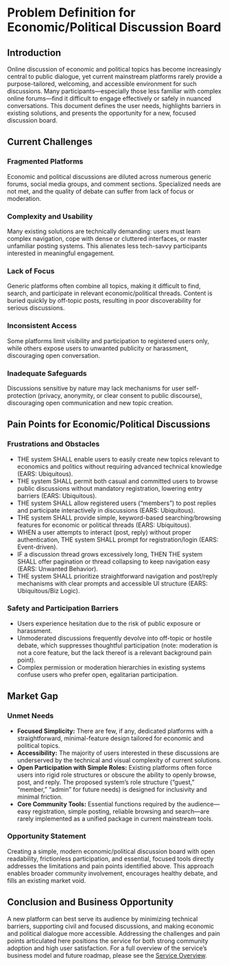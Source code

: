 # Problem Definition for Economic/Political Discussion Board

## Introduction
Online discussion of economic and political topics has become increasingly central to public dialogue, yet current mainstream platforms rarely provide a purpose-tailored, welcoming, and accessible environment for such discussions. Many participants—especially those less familiar with complex online forums—find it difficult to engage effectively or safely in nuanced conversations. This document defines the user needs, highlights barriers in existing solutions, and presents the opportunity for a new, focused discussion board.

## Current Challenges

### Fragmented Platforms
Economic and political discussions are diluted across numerous generic forums, social media groups, and comment sections. Specialized needs are not met, and the quality of debate can suffer from lack of focus or moderation.

### Complexity and Usability
Many existing solutions are technically demanding: users must learn complex navigation, cope with dense or cluttered interfaces, or master unfamiliar posting systems. This alienates less tech-savvy participants interested in meaningful engagement.

### Lack of Focus
Generic platforms often combine all topics, making it difficult to find, search, and participate in relevant economic/political threads. Content is buried quickly by off-topic posts, resulting in poor discoverability for serious discussions.

### Inconsistent Access
Some platforms limit visibility and participation to registered users only, while others expose users to unwanted publicity or harassment, discouraging open conversation.

### Inadequate Safeguards
Discussions sensitive by nature may lack mechanisms for user self-protection (privacy, anonymity, or clear consent to public discourse), discouraging open communication and new topic creation.

## Pain Points for Economic/Political Discussions

### Frustrations and Obstacles
- THE system SHALL enable users to easily create new topics relevant to economics and politics without requiring advanced technical knowledge (EARS: Ubiquitous).
- THE system SHALL permit both casual and committed users to browse public discussions without mandatory registration, lowering entry barriers (EARS: Ubiquitous).
- THE system SHALL allow registered users (“members”) to post replies and participate interactively in discussions (EARS: Ubiquitous).
- THE system SHALL provide simple, keyword-based searching/browsing features for economic or political threads (EARS: Ubiquitous).
- WHEN a user attempts to interact (post, reply) without proper authentication, THE system SHALL prompt for registration/login (EARS: Event-driven).
- IF a discussion thread grows excessively long, THEN THE system SHALL offer pagination or thread collapsing to keep navigation easy (EARS: Unwanted Behavior).
- THE system SHALL prioritize straightforward navigation and post/reply mechanisms with clear prompts and accessible UI structure (EARS: Ubiquitous/Biz Logic).

### Safety and Participation Barriers
- Users experience hesitation due to the risk of public exposure or harassment.
- Unmoderated discussions frequently devolve into off-topic or hostile debate, which suppresses thoughtful participation (note: moderation is not a core feature, but the lack thereof is a relevant background pain point).
- Complex permission or moderation hierarchies in existing systems confuse users who prefer open, egalitarian participation.

## Market Gap

### Unmet Needs
- **Focused Simplicity:** There are few, if any, dedicated platforms with a straightforward, minimal-feature design tailored for economic and political topics.
- **Accessibility:** The majority of users interested in these discussions are underserved by the technical and visual complexity of current solutions.
- **Open Participation with Simple Roles:** Existing platforms often force users into rigid role structures or obscure the ability to openly browse, post, and reply. The proposed system’s role structure (“guest,” “member,” “admin” for future needs) is designed for inclusivity and minimal friction.
- **Core Community Tools:** Essential functions required by the audience—easy registration, simple posting, reliable browsing and search—are rarely implemented as a unified package in current mainstream tools.

### Opportunity Statement
Creating a simple, modern economic/political discussion board with open readability, frictionless participation, and essential, focused tools directly addresses the limitations and pain points identified above. This approach enables broader community involvement, encourages healthy debate, and fills an existing market void.

## Conclusion and Business Opportunity
A new platform can best serve its audience by minimizing technical barriers, supporting civil and focused discussions, and making economic and political dialogue more accessible. Addressing the challenges and pain points articulated here positions the service for both strong community adoption and high user satisfaction. For a full overview of the service’s business model and future roadmap, please see the [Service Overview](./01-service-overview.md).